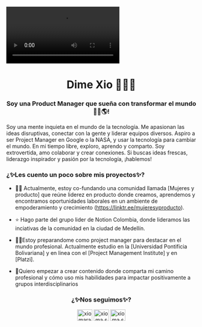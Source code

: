 ![Portada Github](img/Bannervideo.mp4)
<h1 align="center">Dime Xio 👩‍💻✨</h1>
<h3 align="center">Soy una Product Manager que sueña con transformar el mundo👩‍🚀🌎!</h3>
<p aling="center"> Soy una mente inquieta en el mundo de la tecnología. Me apasionan las ideas disruptivas, conectar con la gente y liderar equipos diversos. Aspiro a ser Project Manager en Google o la NASA, y usar la tecnología para cambiar el mundo. En mi tiempo libre, exploro, aprendo y comparto. Soy extrovertida, amo colaborar y crear conexiones. Si buscas ideas frescas, liderazgo inspirador y pasión por la tecnología, ¡hablemos!
</p>
<h3 aling="left"> ¿✨Les cuento un poco sobre mis proyectos✨?</h3>
<p aling="left">

  - 🙋‍♀️ Actualmente, estoy co-fundando una comunidad llamada [Mujeres y producto] que reúne liderez en producto donde creamos, aprendemos y encontramos oportunidades laborales en un ambiente de empoderamiento y crecimiento (https://linktr.ee/mujeresyproducto).
  
- ⭐ Hago parte del grupo lider de Notion Colombia, donde lideramos las inciativas de la comunidad en la ciudad de Medellín.
  
- 👩‍💻Estoy preparandome como project manager para destacar en el mundo profesional. Actualmente estudio en la [Universidad Pontificia Bolivariana] y en linea con el [Project Management Institute] y en [Platzi].

- 🎯Quiero empezar a crear contenido donde comparta mi camino profesional y cómo uso mis habilidades para impactar positivamente a grupos interdisciplinarios
</p>


<h3 align="center">¿✨Nos seguimos✨?</h3>
<p align="center">
<a href="https://linkedin.com/in/xiomara-soto" target="blank"><img align="center" src="https://raw.githubusercontent.com/rahuldkjain/github-profile-readme-generator/master/src/images/icons/Social/linked-in-alt.svg" alt="xiomara-soto" height="30" width="40" /></a>
<a href="https://instagram.com/xioma.soto" target="blank"><img align="center" src="https://raw.githubusercontent.com/rahuldkjain/github-profile-readme-generator/master/src/images/icons/Social/instagram.svg" alt="xioma.soto" height="30" width="40" /></a>
<a href="https://www.youtube.com/c/xioma.soto0" target="blank"><img align="center" src="https://raw.githubusercontent.com/rahuldkjain/github-profile-readme-generator/master/src/images/icons/Social/youtube.svg" alt="xioma.soto0" height="30" width="40" /></a>

